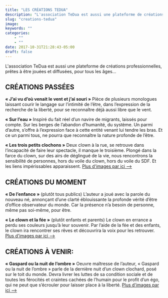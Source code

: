 ```yaml
---
title: "LES CRÉATIONS TEDUA"
description: "L'association TeDua est aussi une plateforme de créations professionnelles..."
slug: "creations-tedua"
image:
keywords: ""
categories:
    - ""
    - ""
date: 2017-10-31T21:28:43-05:00
draft: false
---
```


L'association TeDua est aussi une plateforme de créations professionnelles, prêtes à être jouées et diffusées, pour tous les âges...



## CRÉATIONS PASSÉES

**« J’ai vu d’où venait le vent et j’ai souri »**
Pièce de plusieurs monologues laissant courir le langage sur l’intimité de l’être, dans l’expression de la recherche de la liberté, pour se reconnaître déjà aussi libre que le vent.

**« Sur l’eau »**
Inspiré du fait réel d’un navire de migrants, laissés pour compte. Sur les berges de l’abandon d’humanité, du système. Un parmi d’autre, s’offre à l’expression face à cette entité venant lui tendre les bras. Et ce un parmi tous, ne pourra que reconnaître la nature profonde de l’être.

**« Les trois petits clochons »**
Deux clown à la rue, se retrouve dans l’incapacité de faire leur spectacle, il manque le troisième. Plongé dans la farce du clown, sur des airs de déglingué de la vie, nous rencontrons la sensibilité de personnes, hors du voile du clown, hors du voile du SDF. Et les liens impérissables apparaissent.
[Plus d'images par ici -->](http://www.compagnie-ubuntout.com/les-trois-petits-clochons)


## CRÉATIONS DU MOMENT

**« De l’enfance »** (plutôt tous publics)
L’auteur a joué avec la parole du nouveau né, annonçant d’une clarté éblouissante la profonde vérité d’être d’office observateur du monde. Car la présence n’a besoin de personne, même pas soi-même, pour être.

**« Le clown et la fée »** (plutôt enfants et parents)
Le clown en errance a perdu ses couleurs jusqu’à leur souvenir.
Par l’aide de la fée et des enfants, le clown ira rencontrer ses rêves et découvrira la voix pour les retrouver.
[Plus d'images par ici -->](http://www.compagnie-ubuntout.com/leclownetlafee)


## CRÉATIONS À VENIR:

**« Gaspard ou la nuit de l’ombre »**
Oeuvre maîtresse de l’auteur, « Gaspard ou la nuit de l’ombre » parle de la dernière nuit d’un clown clochard, posé sur le toit du monde. Devra livrer les luttes de sa condition sociale et de toutes les férocités et craintes cachées de l’humain pour le profit d’un égo, qui ne peut que s’écrouler pour laisser place à la liberté.
[Plus d'images par ici -->](http://www.compagnie-ubuntout.com/blank-1)
